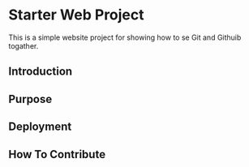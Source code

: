 # Starter Web Project

This is a simple website project for showing how to se Git and Githuib togather.

## Introduction

## Purpose

## Deployment

## How To Contribute

